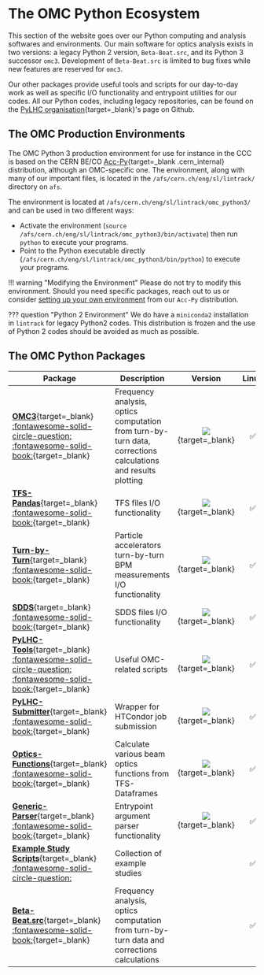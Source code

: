 # The OMC Python Ecosystem

This section of the website goes over our Python computing and analysis softwares and environments.
Our main software for optics analysis exists in two versions: a legacy Python 2 version, `Beta-Beat.src`, and its Python 3 successor `omc3`.
Development of `Beta-Beat.src` is limited to bug fixes while new features are reserved for `omc3`.

Our other packages provide useful tools and scripts for our day-to-day work as well as specific I/O functionality and entrypoint utilities for our codes.
All our Python codes, including legacy repositories, can be found on the [PyLHC organisation][pylhc_github]{target=_blank}'s page on Github.

## The OMC Production Environments

The OMC Python 3 production environment for use for instance in the CCC is based on the CERN BE/CO [Acc-Py][accpy_docs]{target=_blank .cern_internal} distribution, although an OMC-specific one.
The environment, along with many of our important files, is located in the `/afs/cern.ch/eng/sl/lintrack/` directory on `afs`.

The environment is located at `/afs/cern.ch/eng/sl/lintrack/omc_python3/` and can be used in two different ways:

- Activate the environment (`source /afs/cern.ch/eng/sl/lintrack/omc_python3/bin/activate`) then run `python` to execute your programs.
- Point to the Python executable directly (`/afs/cern.ch/eng/sl/lintrack/omc_python3/bin/python`) to execute your programs.

!!! warning "Modifying the Environment"
    Please do not try to modify this environment.
    Should you need specific packages, reach out to us or consider [setting up your own environment](development/howto_venv.md#creating-virtual-environments-with-acc-py) from our `Acc-Py` distribution.

??? question "Python 2 Environment"
    We do have a `miniconda2` installation in `lintrack` for legacy Python2 codes.
    This distribution is frozen and the use of Python 2 codes should be avoided as much as possible.

## The OMC Python Packages

| Package                                                                                                                                              | Description                                                                                                  |                                             Version                                              | Linux | Windows | macOS |
| ---------------------------------------------------------------------------------------------------------------------------------------------------- | ------------------------------------------------------------------------------------------------------------ | :----------------------------------------------------------------------------------------------: | :---: | :-----: | :---: |
| [**OMC3**][omc3]{target=\_blank} [:fontawesome-solid-circle-question:](omc3/about.md) [:fontawesome-solid-book:][omc3_doc]{target=\_blank}           | Frequency analysis, optics computation from turn-by-turn data, corrections calculations and results plotting |             [![](https://img.shields.io/pypi/v/omc3.svg)][omc3_pypi]{target=\_blank}             |   ✅   |    ✅    |   ✅   |
| [**TFS-Pandas**][tfspandas]{target=\_blank} [:fontawesome-solid-book:][tfspandas_doc]{target=\_blank}                                                | TFS files I/O functionality                                                                                  |          [![](https://img.shields.io/pypi/v/tfs-pandas.svg)][tfs_pypi]{target=\_blank}           |   ✅   |    ✅    |   ✅   |
| [**Turn-by-Turn**][turnbyturn]{target=\_blank} [:fontawesome-solid-book:][turnbyturn_doc]{target=\_blank}                                            | Particle accelerators turn-by-turn BPM measurements I/O functionality                                        |         [![](https://img.shields.io/pypi/v/turn_by_turn.svg)][tbt_pypi]{target=\_blank}          |   ✅   |    ✅    |   ✅   |
| [**SDDS**][sdds]{target=\_blank}  [:fontawesome-solid-book:][sdds_doc]{target=\_blank}                                                               | SDDS files I/O functionality                                                                                 |             [![](https://img.shields.io/pypi/v/sdds.svg)][sdds_pypi]{target=\_blank}             |   ✅   |    ✅    |   ✅   |
| [**PyLHC-Tools**][pylhc]{target=\_blank} [:fontawesome-solid-circle-question:](pylhc/about.md) [:fontawesome-solid-book:][pylhc_doc]{target=\_blank} | Useful OMC-related scripts                                                                                   |            [![](https://img.shields.io/pypi/v/PyLHC.svg)][pylhc_pypi]{target=\_blank}            |   ✅   |    ✅    |   ✅   |
| [**PyLHC-Submitter**][pylhc_submitter]{target=\_blank} [:fontawesome-solid-book:][pylhc_submitter_doc]{target=\_blank}                               | Wrapper for HTCondor job submission                                                                          |  [![](https://img.shields.io/pypi/v/pylhc-submitter.svg)][pylhc_submitter_pypi]{target=\_blank}  |   ✅   |    ✅    |   ✅   |
| [**Optics-Functions**][optics_functions]{target=\_blank} [:fontawesome-solid-book:][optics_functions_doc]{target=\_blank}                            | Calculate various beam optics functions from TFS-Dataframes                                                  | [![](https://img.shields.io/pypi/v/optics-functions.svg)][optics_functions_pypi]{target=\_blank} |   ✅   |    ✅    |   ✅   |
| [**Generic-Parser**][generic_parser]{target=\_blank} [:fontawesome-solid-book:][generic_parser_doc]{target=\_blank}                                  | Entrypoint argument parser functionality                                                                     |   [![](https://img.shields.io/pypi/v/generic-parser.svg)][generic_parser_pypi]{target=\_blank}   |   ✅   |    ✅    |   ✅   |
| [**Example Study Scripts**][mess]{target=\_blank} [:fontawesome-solid-circle-question:](mess/about.md)                                               | Collection of example studies                                                                                |                                                                                                  |   ✅   |    ✅    |   ✅   |
| [**Beta-Beat.src**][betabeatsrc]{target=\_blank} [:fontawesome-solid-book:][betabeatsrc_doc]{target=\_blank}                                         | Frequency analysis, optics computation from turn-by-turn data and corrections calculations                   |                                                                                                  |   ✅   |    ✅    |   ✅   |

[pylhc_github]: https://github.com/pylhc/
[accpy_docs]: https://wikis.cern.ch/display/ACCPY/Accelerating+Python+Home
[betabeatsrc]: https://github.com/pylhc/Beta-Beat.src
[betabeatsrc_doc]: https://pylhc.github.io/Beta-Beat.src
[omc3]: https://github.com/pylhc/omc3
[omc3_doc]: https://pylhc.github.io/omc3
[omc3_pypi]: https://pypi.org/project/omc3/
[pylhc]: https://github.com/pylhc/pylhc
[pylhc_doc]: https://pylhc.github.io/PyLHC
[tfspandas]: https://github.com/pylhc/tfs
[tfspandas_doc]: https://pylhc.github.io/tfs
[turnbyturn]: https://github.com/pylhc/turn_by_turn
[turnbyturn_doc]: https://pylhc.github.io/turn_by_turn/
[sdds]: https://github.com/pylhc/sdds
[sdds_doc]: https://pylhc.github.io/sdds
[generic_parser]: https://github.com/pylhc/generic_parser
[generic_parser_doc]: https://pylhc.github.io/generic_parser
[pylhc_submitter]: https://github.com/pylhc/submitter
[pylhc_submitter_doc]: https://pylhc.github.io/submitter/
[mess]: https://github.com/pylhc/MESS
[pylhc_pypi]: https://pypi.org/project/pylhc/
[sdds_pypi]: https://pypi.org/project/sdds/
[tfs_pypi]: https://pypi.org/project/tfs-pandas/
[tbt_pypi]: https://pypi.org/project/turn-by-turn/
[generic_parser_pypi]: https://pypi.org/project/generic-parser/
[pylhc_submitter_pypi]: https://pypi.org/project/pylhc-submitter/
[optics_functions]: https://github.com/pylhc/optics_functions
[optics_functions_doc]: https://pylhc.github.io/optics_functions
[optics_functions_pypi]: https://pypi.org/project/optics-functions/
